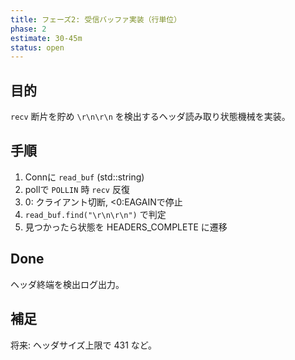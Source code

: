 ```yaml
---
title: フェーズ2: 受信バッファ実装（行単位）
phase: 2
estimate: 30-45m
status: open
---
```


## 目的
`recv` 断片を貯め `\r\n\r\n` を検出するヘッダ読み取り状態機械を実装。

## 手順
1. Connに `read_buf` (std::string)
2. pollで `POLLIN` 時 `recv` 反復
3. 0: クライアント切断, <0:EAGAINで停止
4. `read_buf.find("\r\n\r\n")` で判定
5. 見つかったら状態を HEADERS_COMPLETE に遷移

## Done
ヘッダ終端を検出ログ出力。

## 補足
将来: ヘッダサイズ上限で 431 など。
